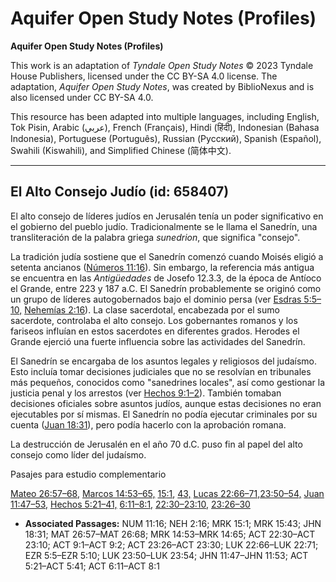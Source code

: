 # Aquifer Open Study Notes (Profiles)

**Aquifer Open Study Notes (Profiles)**

This work is an adaptation of *Tyndale Open Study Notes* © 2023 Tyndale House Publishers, licensed under the CC BY\-SA 4\.0 license. The adaptation, *Aquifer Open Study Notes*, was created by BiblioNexus and is also licensed under CC BY\-SA 4\.0\.

This resource has been adapted into multiple languages, including English, Tok Pisin, Arabic (عربي), French (Français), Hindi (हिंदी), Indonesian (Bahasa Indonesia), Portuguese (Português), Russian (Русский), Spanish (Español), Swahili (Kiswahili), and Simplified Chinese (简体中文).



--------------------------------

## El Alto Consejo Judío (id: 658407)

El alto consejo de líderes judíos en Jerusalén tenía un poder significativo en el gobierno del pueblo judío. Tradicionalmente se le llama el Sanedrín, una transliteración de la palabra griega *sunedrion*, que significa "consejo".

La tradición judía sostiene que el Sanedrín comenzó cuando Moisés eligió a setenta ancianos ([Números 11:16](https://ref.ly/Num11:16)). Sin embargo, la referencia más antigua se encuentra en las *Antigüedades* de Josefo 12\.3\.3, de la época de Antíoco el Grande, entre 223 y 187 a.C. El Sanedrín probablemente se originó como un grupo de líderes autogobernados bajo el dominio persa (ver [Esdras 5:5–10,](https://ref.ly/Ezra5:5-Ezra5:10) [Nehemías 2:16](https://ref.ly/Neh2:16)). La clase sacerdotal, encabezada por el sumo sacerdote, controlaba el alto consejo. Los gobernantes romanos y los fariseos influían en estos sacerdotes en diferentes grados. Herodes el Grande ejerció una fuerte influencia sobre las actividades del Sanedrín.

El Sanedrín se encargaba de los asuntos legales y religiosos del judaísmo. Esto incluía tomar decisiones judiciales que no se resolvían en tribunales más pequeños, conocidos como "sanedrines locales", así como gestionar la justicia penal y los arrestos (ver [Hechos 9:1–2](https://ref.ly/Acts9:1-Acts9:2)). También tomaban decisiones oficiales sobre asuntos judíos, aunque estas decisiones no eran ejecutables por sí mismas. El Sanedrín no podía ejecutar criminales por su cuenta ([Juan 18:31](https://ref.ly/John18:31)), pero podía hacerlo con la aprobación romana.

La destrucción de Jerusalén en el año 70 d.C. puso fin al papel del alto consejo como líder del judaísmo.

Pasajes para estudio complementario

[Mateo 26:57–68,](https://ref.ly/Matt26:57-Matt26:68) [Marcos 14:53–65,](https://ref.ly/Mark14:53-Mark14:65) [15:1](https://ref.ly/Mark15:1), [43,](https://ref.ly/Mark15:43) [Lucas 22:66–71,](https://ref.ly/Luke22:66-Luke22:71)[23:50–54,](https://ref.ly/Luke23:50-Luke23:54) [Juan 11:47–53,](https://ref.ly/John11:47-John11:53) [Hechos 5:21–41,](https://ref.ly/Acts5:21-Acts5:41) [6:11–8:1,](https://ref.ly/Acts6:11-Acts8:1) [22:30–23:10,](https://ref.ly/Acts22:30-Acts23:10) [23:26–30](https://ref.ly/Acts23:26-Acts23:30)

* **Associated Passages:** NUM 11:16; NEH 2:16; MRK 15:1; MRK 15:43; JHN 18:31; MAT 26:57–MAT 26:68; MRK 14:53–MRK 14:65; ACT 22:30–ACT 23:10; ACT 9:1–ACT 9:2; ACT 23:26–ACT 23:30; LUK 22:66–LUK 22:71; EZR 5:5–EZR 5:10; LUK 23:50–LUK 23:54; JHN 11:47–JHN 11:53; ACT 5:21–ACT 5:41; ACT 6:11–ACT 8:1

